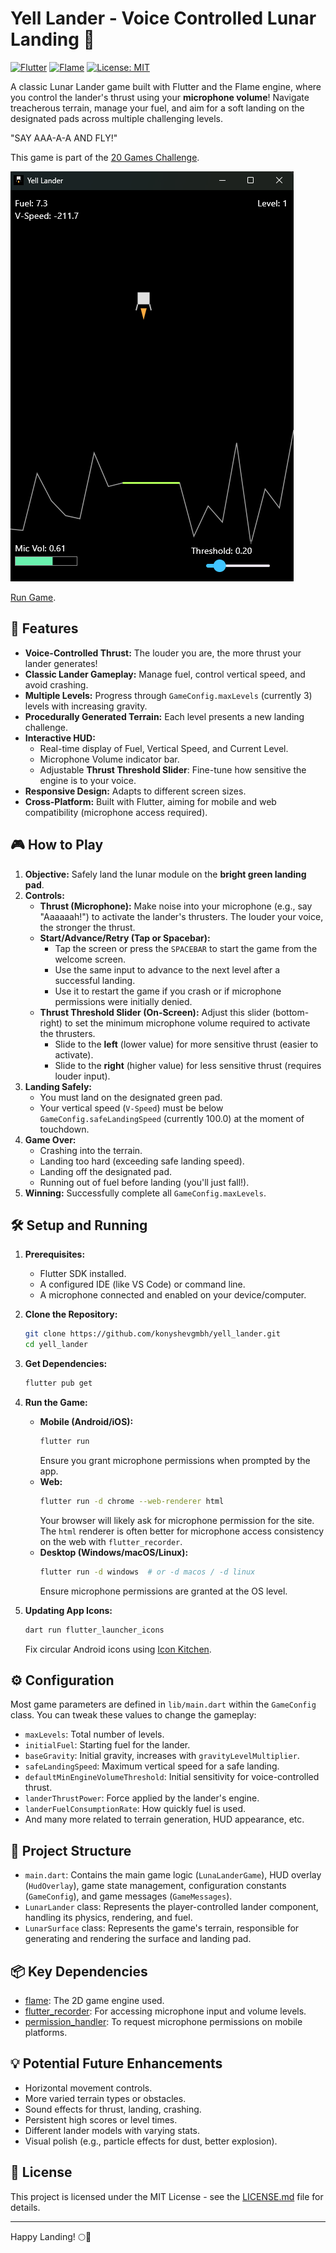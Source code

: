 # Yell Lander - Voice Controlled Lunar Landing 🚀

[![Flutter](https://img.shields.io/badge/Flutter-%3E%3D3.x-blue.svg)](https://flutter.dev)
[![Flame](https://img.shields.io/badge/Flame-1.x-orange.svg)](https://flame-engine.org)
[![License: MIT](https://img.shields.io/badge/License-MIT-yellow.svg)](https://opensource.org/licenses/MIT)

A classic Lunar Lander game built with Flutter and the Flame engine, where you control the lander's thrust using your **microphone volume**! Navigate treacherous terrain, manage your fuel, and aim for a soft landing on the designated pads across multiple challenging levels.

"SAY AAA-A-A AND FLY!"

This game is part of the [20 Games Challenge](https://20_games_challenge.gitlab.io/games/lander/).

![Game Preview](/assets/icon/preview/preview.png)

[Run Game](https://konyshevgmbh.github.io/yell_lander/).

## 🚀 Features

*   **Voice-Controlled Thrust:** The louder you are, the more thrust your lander generates!
*   **Classic Lander Gameplay:** Manage fuel, control vertical speed, and avoid crashing.
*   **Multiple Levels:** Progress through `GameConfig.maxLevels` (currently 3) levels with increasing gravity.
*   **Procedurally Generated Terrain:** Each level presents a new landing challenge.
*   **Interactive HUD:**
    *   Real-time display of Fuel, Vertical Speed, and Current Level.
    *   Microphone Volume indicator bar.
    *   Adjustable **Thrust Threshold Slider**: Fine-tune how sensitive the engine is to your voice.
*   **Responsive Design:** Adapts to different screen sizes.
*   **Cross-Platform:** Built with Flutter, aiming for mobile and web compatibility (microphone access required).

## 🎮 How to Play

1.  **Objective:** Safely land the lunar module on the **bright green landing pad**.
2.  **Controls:**
    *   **Thrust (Microphone):** Make noise into your microphone (e.g., say "Aaaaaah!") to activate the lander's thrusters. The louder your voice, the stronger the thrust.
    *   **Start/Advance/Retry (Tap or Spacebar):**
        *   Tap the screen or press the `SPACEBAR` to start the game from the welcome screen.
        *   Use the same input to advance to the next level after a successful landing.
        *   Use it to restart the game if you crash or if microphone permissions were initially denied.
    *   **Thrust Threshold Slider (On-Screen):** Adjust this slider (bottom-right) to set the minimum microphone volume required to activate the thrusters.
        *   Slide to the **left** (lower value) for more sensitive thrust (easier to activate).
        *   Slide to the **right** (higher value) for less sensitive thrust (requires louder input).
3.  **Landing Safely:**
    *   You must land on the designated green pad.
    *   Your vertical speed (`V-Speed`) must be below `GameConfig.safeLandingSpeed` (currently 100.0) at the moment of touchdown.
4.  **Game Over:**
    *   Crashing into the terrain.
    *   Landing too hard (exceeding safe landing speed).
    *   Landing off the designated pad.
    *   Running out of fuel before landing (you'll just fall!).
5.  **Winning:** Successfully complete all `GameConfig.maxLevels`.

## 🛠️ Setup and Running

1.  **Prerequisites:**
    *   Flutter SDK installed.
    *   A configured IDE (like VS Code) or command line.
    *   A microphone connected and enabled on your device/computer.

2.  **Clone the Repository:**
    ```bash
    git clone https://github.com/konyshevgmbh/yell_lander.git
    cd yell_lander
    ```

3.  **Get Dependencies:**
    ```bash
    flutter pub get
    ```

4.  **Run the Game:**
    *   **Mobile (Android/iOS):**
        ```bash
        flutter run
        ```
        Ensure you grant microphone permissions when prompted by the app.
    *   **Web:**
        ```bash
        flutter run -d chrome --web-renderer html
        ```
        Your browser will likely ask for microphone permission for the site. The `html` renderer is often better for microphone access consistency on the web with `flutter_recorder`.
    *   **Desktop (Windows/macOS/Linux):**
        ```bash
        flutter run -d windows  # or -d macos / -d linux
        ```
        Ensure microphone permissions are granted at the OS level.
5.  **Updating App Icons:**
        
    ```bash
    dart run flutter_launcher_icons
    ```
    Fix circular Android icons using [Icon Kitchen](https://icon.kitchen/).

## ⚙️ Configuration

Most game parameters are defined in `lib/main.dart` within the `GameConfig` class. You can tweak these values to change the gameplay:

*   `maxLevels`: Total number of levels.
*   `initialFuel`: Starting fuel for the lander.
*   `baseGravity`: Initial gravity, increases with `gravityLevelMultiplier`.
*   `safeLandingSpeed`: Maximum vertical speed for a safe landing.
*   `defaultMinEngineVolumeThreshold`: Initial sensitivity for voice-controlled thrust.
*   `landerThrustPower`: Force applied by the lander's engine.
*   `landerFuelConsumptionRate`: How quickly fuel is used.
*   And many more related to terrain generation, HUD appearance, etc.

## 📁 Project Structure

*   `main.dart`: Contains the main game logic (`LunaLanderGame`), HUD overlay (`HudOverlay`), game state management, configuration constants (`GameConfig`), and game messages (`GameMessages`).
*   `LunarLander` class: Represents the player-controlled lander component, handling its physics, rendering, and fuel.
*   `LunarSurface` class: Represents the game's terrain, responsible for generating and rendering the surface and landing pad.

## 📦 Key Dependencies

*   [flame](https://pub.dev/packages/flame): The 2D game engine used.
*   [flutter_recorder](https://pub.dev/packages/flutter_recorder): For accessing microphone input and volume levels.
*   [permission_handler](https://pub.dev/packages/permission_handler): To request microphone permissions on mobile platforms.

## 💡 Potential Future Enhancements

*   Horizontal movement controls.
*   More varied terrain types or obstacles.
*   Sound effects for thrust, landing, crashing.
*   Persistent high scores or level times.
*   Different lander models with varying stats.
*   Visual polish (e.g., particle effects for dust, better explosion).

## 📜 License

This project is licensed under the MIT License - see the [LICENSE.md](LICENSE.md) file for details.

---

Happy Landing! 🌕🎤
